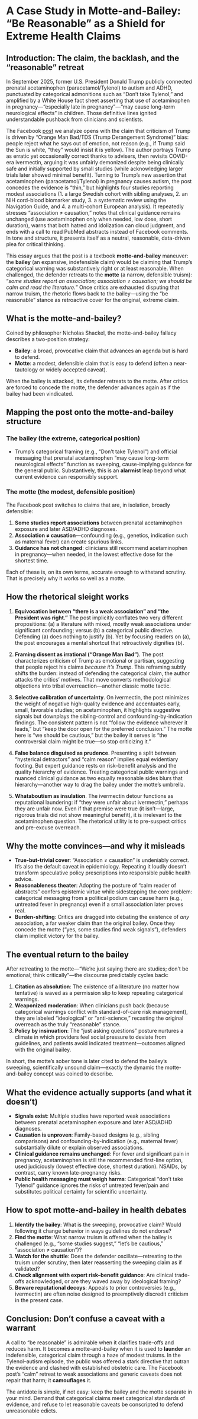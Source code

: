 # A Case Study in Motte-and-Bailey: “Be Reasonable” as a Shield for Extreme Health Claims

## Introduction: The claim, the backlash, and the “reasonable” retreat

In September 2025, former U.S. President Donald Trump publicly connected prenatal acetaminophen (paracetamol/Tylenol) to autism and ADHD, punctuated by categorical admonitions such as “Don’t take Tylenol,” and amplified by a White House fact sheet asserting that use of acetaminophen in pregnancy—“especially late in pregnancy”—“may cause long-term neurological effects” in children. Those definitive lines ignited understandable pushback from clinicians and scientists.

The Facebook [post](https://www.facebook.com/denisalexandru.velciu/posts/pfbid0P4hy1oRQPstGkP1g4GNfpqoxy5SsHYkCzdE8Mpz2DFVkk9Q69eV9XK5n39hniPG5l) we analyze opens with the claim that criticism of Trump is driven by “Orange Man Bad/TDS (Trump Derangement Syndrome)” bias: people reject what he says out of emotion, not reason (e.g., if Trump said the Sun is white, “they” would insist it is yellow). The author portrays Trump as erratic yet occasionally correct thanks to advisers, then revisits COVID-era ivermectin, arguing it was unfairly demonized despite being clinically safe and initially supported by small studies (while acknowledging larger trials later showed minimal benefit). Turning to Trump’s new assertion that acetaminophen (paracetamol/Tylenol) in pregnancy causes autism, the post concedes the evidence is “thin,” but highlights four studies reporting modest associations (1. a large Swedish cohort with sibling analyses, 2. an NIH cord-blood biomarker study, 3. a systematic review using the Navigation Guide, and 4. a multi-cohort European analysis). It repeatedly stresses “association ≠ causation,” notes that clinical guidance remains unchanged (use acetaminophen only when needed, low dose, short duration), warns that both hatred and idolization can cloud judgment, and ends with a call to read PubMed abstracts instead of Facebook comments. In tone and structure, it presents itself as a neutral, reasonable, data-driven plea for critical thinking.

This essay argues that the post is a textbook **motte-and-bailey** maneuver: the **bailey** (an expansive, indefensible claim) would be claiming that Trump’s categorical warning was substantively right or at least reasonable. When challenged, the defender retreats to the **motte** (a narrow, defensible truism): “*some studies report an association; association ≠ causation; we should be calm and read the literature.*” Once critics are exhausted disputing that narrow truism, the rhetoric flows back to the bailey—using the “be reasonable” stance as retroactive cover for the original, extreme claim.

## What is the motte-and-bailey?

Coined by philosopher Nicholas Shackel, the motte-and-bailey fallacy describes a two-position strategy:

* **Bailey**: a broad, provocative claim that advances an agenda but is hard to defend.
* **Motte**: a modest, defensible claim that is easy to defend (often a near-tautology or widely accepted caveat).

When the bailey is attacked, its defender retreats to the motte. After critics are forced to concede the motte, the defender advances again as if the bailey had been vindicated.

## Mapping the post onto the motte-and-bailey structure

### The bailey (the extreme, categorical position)

* Trump’s categorical framing (e.g., “Don’t take Tylenol”) and official messaging that prenatal acetaminophen “may cause long-term neurological effects” function as sweeping, cause-implying guidance for the general public. Substantively, this is an **alarmist** leap beyond what current evidence can responsibly support.

### The motte (the modest, defensible position)

The Facebook post switches to claims that are, in isolation, broadly defensible:

1. **Some studies report associations** between prenatal acetaminophen exposure and later ASD/ADHD diagnoses.
2. **Association ≠ causation**—confounding (e.g., genetics, indication such as maternal fever) can create spurious links.
3. **Guidance has not changed**: clinicians still recommend acetaminophen in pregnancy—when needed, in the lowest effective dose for the shortest time.

Each of these is, on its own terms, accurate enough to withstand scrutiny. That is precisely why it works so well as a motte.

## How the rhetorical sleight works

1. **Equivocation between “there is a weak association” and “the President was right.”** The post implicitly conflates two very different propositions: (a) a literature with mixed, mostly weak associations under significant confounding; versus (b) a categorical public directive. Defending (a) does nothing to justify (b). Yet by focusing readers on (a), the post encourages a mental shortcut that retroactively dignifies (b).

2. **Framing dissent as irrational (“Orange Man Bad”)**. The post characterizes criticism of Trump as emotional or partisan, suggesting that people reject his claims *because it’s Trump*. This reframing subtly shifts the burden: instead of defending the categorical claim, the author attacks the critics’ motives. That move converts methodological objections into tribal overreaction—another classic motte tactic.

3. **Selective calibration of uncertainty**. On ivermectin, the post minimizes the weight of negative high-quality evidence and accentuates early, small, favorable studies; on acetaminophen, it highlights suggestive signals but downplays the sibling-control and confounding-by-indication findings. The consistent pattern is not “follow the evidence wherever it leads,” but “keep the door open for the preferred conclusion.” The motte here is “we should be cautious,” but the bailey it serves is “the controversial claim might be true—so stop criticizing it.”

4. **False balance disguised as prudence**. Presenting a split between “hysterical detractors” and “calm reason” implies equal evidentiary footing. But expert guidance rests on risk–benefit analysis and the quality hierarchy of evidence. Treating categorical public warnings and nuanced clinical guidance as two equally reasonable sides blurs that hierarchy—another way to drag the bailey under the motte’s umbrella.

5. **Whataboutism as insulation**. The ivermectin detour functions as reputational laundering: if “they were unfair about ivermectin,” perhaps they are unfair now. Even if that premise were true (it isn’t—large, rigorous trials did not show meaningful benefit), it is irrelevant to the acetaminophen question. The rhetorical utility is to pre-suspect critics and pre-excuse overreach.

## Why the motte convinces—and why it misleads

* **True-but-trivial cover**: “Association ≠ causation” is undeniably correct. It’s also the default caveat in epidemiology. Repeating it loudly doesn’t transform speculative policy prescriptions into responsible public health advice.
* **Reasonableness theater**: Adopting the posture of “calm reader of abstracts” confers epistemic virtue while sidestepping the core problem: categorical messaging from a political podium can cause harm (e.g., untreated fever in pregnancy) even if a small association later proves real.
* **Burden-shifting**: Critics are dragged into debating the existence of *any* association, a far weaker claim than the original bailey. Once they concede the motte (“yes, some studies find weak signals”), defenders claim implicit victory for the bailey.

## The eventual return to the bailey

After retreating to the motte—“We’re just saying there are studies; don’t be emotional; think critically”—the discourse predictably cycles back:

1. **Citation as absolution**: The existence of a literature (no matter how tentative) is waved as a permission slip to keep repeating categorical warnings.
2. **Weaponized moderation**: When clinicians push back (because categorical warnings conflict with standard-of-care risk management), they are labeled “ideological” or “anti-science,” recasting the original overreach as the truly “reasonable” stance.
3. **Policy by insinuation**: The “just asking questions” posture nurtures a climate in which providers feel social pressure to deviate from guidelines, and patients avoid indicated treatment—outcomes aligned with the original bailey.

In short, the motte’s sober tone is later cited to defend the bailey’s sweeping, scientifically unsound claim—exactly the dynamic the motte-and-bailey concept was coined to describe.

## What the evidence actually supports (and what it doesn’t)

* **Signals exist**: Multiple studies have reported weak associations between prenatal acetaminophen exposure and later ASD/ADHD diagnoses.
* **Causation is unproven**: Family-based designs (e.g., sibling comparisons) and confounding-by-indication (e.g., maternal fever) substantially dilute or explain observed associations.
* **Clinical guidance remains unchanged**: For fever and significant pain in pregnancy, acetaminophen is still the recommended first-line option, used judiciously (lowest effective dose, shortest duration). NSAIDs, by contrast, carry known late-pregnancy risks.
* **Public health messaging must weigh harms**: Categorical “don’t take Tylenol” guidance ignores the risks of untreated fever/pain and substitutes political certainty for scientific uncertainty.

## How to spot motte-and-bailey in health debates

1. **Identify the bailey**: What is the sweeping, provocative claim? Would following it change behavior in ways guidelines do not endorse?
2. **Find the motte**: What narrow truism is offered when the bailey is challenged (e.g., “some studies suggest,” “let’s be cautious,” “association ≠ causation”)?
3. **Watch for the shuttle**: Does the defender oscillate—retreating to the truism under scrutiny, then later reasserting the sweeping claim as if validated?
4. **Check alignment with expert risk–benefit guidance**: Are clinical trade-offs acknowledged, or are they waved away by ideological framing?
5. **Beware reputational decoys**: Appeals to prior controversies (e.g., ivermectin) are often noise designed to preemptively discredit criticism in the present case.

## Conclusion: Don’t confuse a caveat with a warrant

A call to “be reasonable” is admirable when it clarifies trade-offs and reduces harm. It becomes a motte-and-bailey when it is used to **launder** an indefensible, categorical claim through a haze of modest truisms. In the Tylenol–autism episode, the public was offered a stark directive that outran the evidence and clashed with established obstetric care. The Facebook post’s “calm” retreat to weak associations and generic caveats does not repair that harm; it **camouflages** it.

The antidote is simple, if not easy: keep the bailey and the motte separate in your mind. Demand that categorical claims meet categorical standards of evidence, and refuse to let reasonable caveats be conscripted to defend unreasonable edicts.
